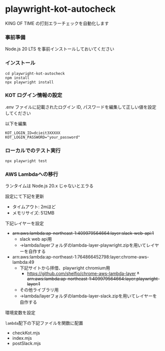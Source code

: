 # playwright-kot-autocheck

KING OF TIME の打刻エラーチェックを自動化します

### 事前準備

Node.js 20 LTS を事前インストールしておいてください

### インストール

```shell
cd playwright-kot-autocheck
npm install
npx playwright install
```

### KOT ログイン情報の設定

.env ファイルに記載されたログイン ID, パスワードを編集して正しい値を設定してください

以下を編集

```
KOT_LOGIN_ID=dcieit3XXXXX
KOT_LOGIN_PASSWORD="your_password"
```

### ローカルでのテスト実行

```shell
npx playwright test
```

### AWS Lambdaへの移行

ランタイムは Node.js 20.x じゃないとエラる

設定にて下記を更新
* タイムアウト: 2mほど
* メモリサイズ: 512MB

下記レイヤーを設定
* ~~arn:aws:lambda:ap-northeast-1:409979564664:layer:slack-web-api:1~~
  * slack web api用
  * →lambda/layerフォルダのlambda-layer-playwright.zipを用いてレイヤーを自作する
* arn:aws:lambda:ap-northeast-1:764866452798:layer:chrome-aws-lambda:49
  * 下記サイトから拝借、playwright chromium用
    * https://github.com/shelfio/chrome-aws-lambda-layer
~~* arn:aws:lambda:ap-northeast-1:409979564664:layer:playwright-layer:1~~
  * その他ライブラリ用
  * →lambda/layerフォルダのlambda-layer-slack.zipを用いてレイヤーを自作する

環境変数を設定

`lambda`配下の下記ファイルを関数に配置
  * checkKot.mjs
  * index.mjs
  * postSlack.mjs
